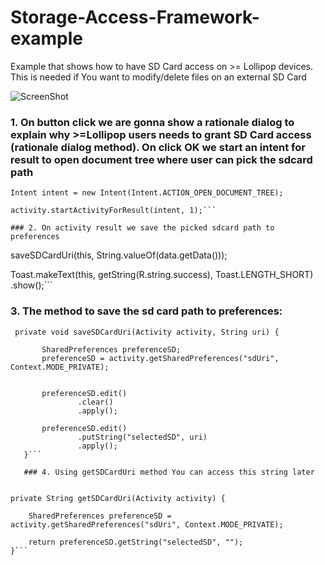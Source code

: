 # Storage-Access-Framework-example
Example that shows how to have SD Card access on >= Lollipop devices. This is needed if You want to modify/delete files on an external SD Card

![ScreenShot](https://github.com/enricocid/Storage-Access-Framework-example/blob/master/layout-2017-06-25-150239.png)


### 1. On button click we are gonna show a rationale dialog to explain why >=Lollipop users needs to grant SD Card access (rationale dialog method). On click OK we start an intent for result to open document tree where user can pick the sdcard path

```
Intent intent = new Intent(Intent.ACTION_OPEN_DOCUMENT_TREE);

activity.startActivityForResult(intent, 1);```

### 2. On activity result we save the picked sdcard path to preferences

```
saveSDCardUri(this, String.valueOf(data.getData()));

Toast.makeText(this, getString(R.string.success), Toast.LENGTH_SHORT)
 .show();```
 
 ### 3. The method to save the sd card path to preferences:
 
 ```
  private void saveSDCardUri(Activity activity, String uri) {

        SharedPreferences preferenceSD;
        preferenceSD = activity.getSharedPreferences("sdUri", Context.MODE_PRIVATE);


        preferenceSD.edit()
                .clear()
                .apply();

        preferenceSD.edit()
                .putString("selectedSD", uri)
                .apply();
    }```
    
    ### 4. Using getSDCardUri method You can access this string later
   
   ```
    private String getSDCardUri(Activity activity) {

        SharedPreferences preferenceSD = activity.getSharedPreferences("sdUri", Context.MODE_PRIVATE);

        return preferenceSD.getString("selectedSD", "");
    }```

